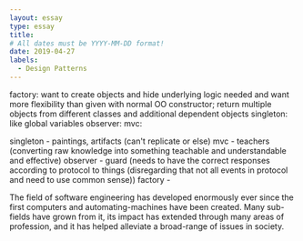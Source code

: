 ```yaml
---
layout: essay
type: essay
title: 
# All dates must be YYYY-MM-DD format!
date: 2019-04-27
labels:
  - Design Patterns
---
```



factory: want to create objects and hide underlying logic needed and want more flexibility than given with normal OO constructor; return multiple objects from different classes and additional dependent objects
singleton: like global variables
observer: 
mvc:

singleton - paintings, artifacts (can't replicate or else)
mvc - teachers (converting raw knowledge into something teachable and understandable and effective)
observer - guard (needs to have the correct responses according to protocol to things (disregarding that not all events in protocol and need to use common sense))
factory - 

The field of software engineering has developed enormously ever since the first computers and automating-machines have been created. Many sub-fields have grown from it, its impact has extended through many areas of profession, and it has helped alleviate a broad-range of issues in society. 
